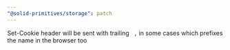 ```yaml
---
"@solid-primitives/storage": patch
---
```


Set-Cookie header will be sent with trailing ` ,` in some cases which prefixes the name in the browser too
